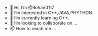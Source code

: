 - 👋 Hi, I’m @Rohan0117
- 👀 I’m interested in C++,JAVA,PHYTHON.
- 🌱 I’m currently learning C++.
- 💞️ I’m looking to collaborate on ...
- 📫 How to reach me ...

<!---
Rohan0117/Rohan0117 is a ✨ special ✨ repository because its `README.md` (this file) appears on your GitHub profile.
You can click the Preview link to take a look at your changes.
--->

